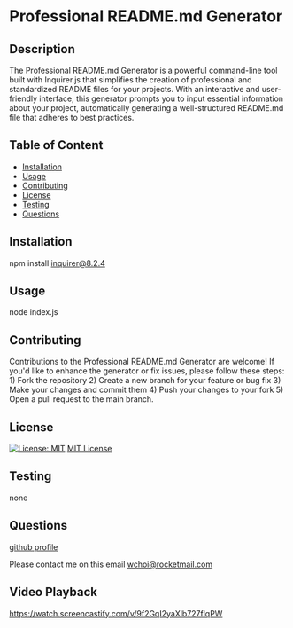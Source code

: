 # Professional README.md Generator

## Description

The Professional README.md Generator is a powerful command-line tool built with Inquirer.js that simplifies the creation of professional and standardized README files for your projects. With an interactive and user-friendly interface, this generator prompts you to input essential information about your project, automatically generating a well-structured README.md file that adheres to best practices.

## Table of Content

- [Installation](#installation)
- [Usage](#usage)
- [Contributing](#contributing)
- [License](#license)
- [Testing](#testing)
- [Questions](#questions)

## Installation

npm install inquirer@8.2.4

## Usage

node index.js

## Contributing

Contributions to the Professional README.md Generator are welcome! If you'd like to enhance the generator or fix issues, please follow these steps: 1) Fork the repository 2) Create a new branch for your feature or bug fix 3) Make your changes and commit them 4) Push your changes to your fork 5) Open a pull request to the main branch.

## License

[![License: MIT](https://img.shields.io/badge/License-MIT-yellow.svg)](https://opensource.org/licenses/MIT)
[MIT License](https://opensource.org/licenses/MIT)

## Testing

none

## Questions

[github profile](https://github.com/wchoi888)

Please contact me on this email wchoi@rocketmail.com

## Video Playback

https://watch.screencastify.com/v/9f2GqI2yaXlb727flqPW
